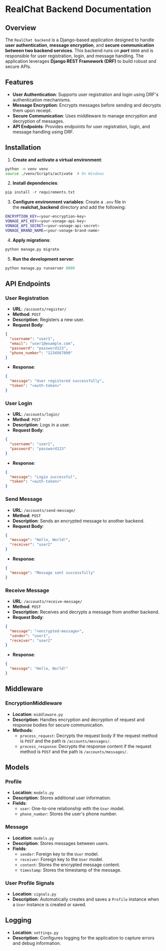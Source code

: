# RealChat Backend Documentation

## Overview

The `RealChat backend` is a Django-based application designed to handle **user authentication**, **message encryption**, and **secure communication between two backend services**. This backend runs on **_port_** `8000` and is responsible for user registration, login, and message handling. The application leverages **Django REST Framework (DRF)** to build robust and secure APIs.

## Features

- **User Authentication**: Supports user registration and login using DRF's authentication mechanisms.
- **Message Encryption**: Encrypts messages before sending and decrypts them upon receipt.
- **Secure Communication**: Uses middleware to manage encryption and decryption of messages.
- **API Endpoints**: Provides endpoints for user registration, login, and message handling using DRF.

## Installation

1. **Create and activate a virtual environment**:

```bash
python -m venv venv
source ./venv/Scripts/activate  # On Windows
```

2. **Install dependencies**:

```python
pip install -r requirements.txt
```

3. **Configure environment variables**: Create a `.env` file in the **realchat_backend** directory and add the following:

```bash
ENCRYPTION_KEY=<your-encryption-key>
VONAGE_API_KEY=<your-vonage-api-key>
VONAGE_API_SECRET=<your-vonage-api-secret>
VONAGE_BRAND_NAME=<your-vonage-brand-name>
```

4. **Apply migrations**:

```python
python manage.py migrate
```

5. **Run the development server**:

```python
python manage.py runserver 8000
```

## API Endpoints

### User Registration

- **URL**: `/accounts/register/`
- **Method**: `POST`
- **Description**: Registers a new user.
- **Request Body**:

```json
{
  "username": "user1",
  "email": "user1@example.com",
  "password": "password123",
  "phone_number": "1234567890"
}
```

- **Response**:

```json
{
  "message": "User registered successfully",
  "token": "<auth-token>"
}
```

### User Login

- **URL**: `/accounts/login/`
- **Method**: `POST`
- **Description**: Logs in a user.
- **Request Body**:

```json
{
  "username": "user1",
  "password": "password123"
}
```

- **Response**:

```json
{
  "message": "Login successful",
  "token": "<auth-token>"
}
```

### Send Message

- **URL**: `/accounts/send-message/`
- **Method**: `POST`
- **Description**: Sends an encrypted message to another backend.
- **Request Body**:

```json
{
  "message": "Hello, World!",
  "receiver": "user2"
}
```

- **Response**:

```json
{
  "message": "Message sent successfully"
}
```

### Receive Message

- **URL**: `/accounts/receive-message/`
- **Method**: `POST`
- **Description**: Receives and decrypts a message from another backend.
- **Request Body**:

```json
{
  "message": "<encrypted-message>",
  "sender": "user1",
  "receiver": "user2"
}
```

- **Response**:

```json
{
  "message": "Hello, World!"
}
```

## Middleware

### EncryptionMiddleware

- **Location**: `middleware.py`
- **Description**: Handles encryption and decryption of request and response bodies for secure communication.
- **Methods**:
  - `process_request`: Decrypts the request body if the request method is `POST` and the path is `/accounts/messages/`.
  - `process_response`: Decrypts the response content if the request method is `POST` and the path is `/accounts/messages/`.

## Models

### Profile

- **Location**: `models.py`
- **Description**: Stores additional user information.
- **Fields**:
  - `user`: One-to-one relationship with the `User` model.
  - `phone_number`: Stores the user's phone number.

### Message

- **Location**: `models.py`
- **Description**: Stores messages between users.
- **Fields**:
  - `sender`: Foreign key to the `User` model.
  - `receiver`: Foreign key to the `User` model.
  - `content`: Stores the encrypted message content.
  - `timestamp`: Stores the timestamp of the message.

### User Profile Signals

- **Location**: `signals.py`
- **Description**: Automatically creates and saves a `Profile` instance when a `User` instance is created or saved.

## Logging

- **Location**: `settings.py`
- **Description**: Configures logging for the application to capture errors and debug information.
